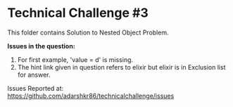 # Technical Challenge #3
This folder contains Solution to Nested Object Problem.

**Issues in the question:**
1. For first example, 'value = d' is missing.
2. The hint link given in question refers to elixir but elixir is in Exclusion list for answer.

Issues Reported at: https://github.com/adarshkr86/technicalchallenge/issues

